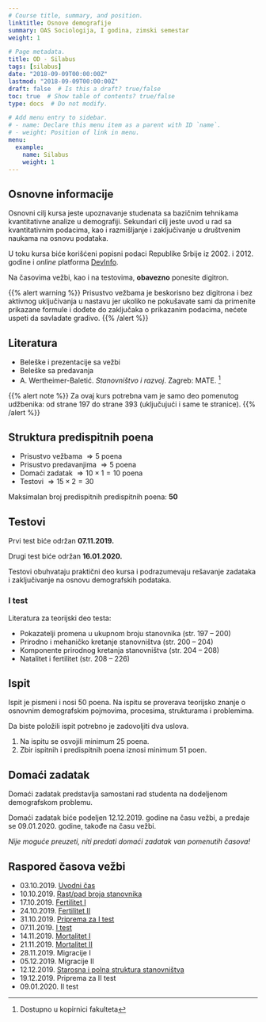 ```yaml
---
# Course title, summary, and position.
linktitle: Osnove demografije
summary: OAS Sociologija, I godina, zimski semestar
weight: 1

# Page metadata.
title: OD - Silabus
tags: [silabus]
date: "2018-09-09T00:00:00Z"
lastmod: "2018-09-09T00:00:00Z"
draft: false  # Is this a draft? true/false
toc: true  # Show table of contents? true/false
type: docs  # Do not modify.

# Add menu entry to sidebar.
# - name: Declare this menu item as a parent with ID `name`.
# - weight: Position of link in menu.
menu:
  example:
    name: Silabus
    weight: 1
---
```


## Osnovne informacije

Osnovni cilj kursa jeste upoznavanje studenata sa bazičnim tehnikama kvantitativne analize u demografiji. Sekundari cilj jeste uvod u rad sa kvantitativnim podacima, kao i razmišljanje i zaključivanje u društvenim naukama na osnovu podataka.

U toku kursa biće korišćeni popisni podaci Republike Srbije iz 2002. i 2012. godine i *online* platforma [DevInfo](http://devinfo.stat.gov.rs/Opstine/libraries/aspx/Home.aspx).

Na časovima vežbi, kao i na testovima, **obavezno** ponesite digitron.

{{% alert warning %}}
Prisustvo vežbama je beskorisno bez digitrona i bez aktivnog uključivanja u nastavu  jer ukoliko ne pokušavate sami da primenite prikazane formule i dođete do zaključaka o prikazanim podacima, nećete uspeti da savladate gradivo.
{{% /alert %}}

## Literatura

- Beleške i prezentacije sa vežbi
- Beleške sa predavanja
- A. Wertheimer-Baletić. *Stanovništvo i razvoj*. Zagreb: MATE. [^1]

{{% alert note %}}
Za ovaj kurs potrebna vam je samo deo pomenutog udžbenika: od strane 197 do strane 393 (uključujući i same te stranice).
{{% /alert %}}

[^1]: Dostupno u kopirnici fakulteta

## Struktura predispitnih poena

- Prisustvo vežbama $\Rightarrow 5$ poena
- Prisustvo predavanjima $\Rightarrow 5$ poena
- Domaći zadatak $\Rightarrow 10 \times 1 = 10$  poena
- Testovi $\Rightarrow 15 \times 2 = 30$

Maksimalan broj predispitnih predispitnih poena: **50**


## Testovi

Prvi test biće održan **07.11.2019.**

Drugi test biće održan **16.01.2020.**

Testovi obuhvataju praktični deo kursa i podrazumevaju rešavanje zadataka i zaključivanje na osnovu demografskih podataka.


### I test

Literatura za teorijski deo testa:

- Pokazatelji promena u ukupnom broju stanovnika (str. 197 – 200)
- Prirodno i mehaničko kretanje stanovništva (str. 200 – 204)
- Komponente prirodnog kretanja stanovništva (str. 204 – 208)
- Natalitet i fertilitet (str. 208 – 226)

## Ispit

Ispit je pismeni i nosi 50 poena. Na ispitu se proverava teorijsko znanje o osnovnim demografskim pojmovima, procesima, strukturama i problemima.

Da biste položili ispit potrebno je zadovoljiti dva uslova.

1. Na ispitu se osvojili minimum 25 poena.
2. Zbir ispitnih i predispitnih poena iznosi minimum 51 poen.

## Domaći zadatak

Domaći zadatak predstavlja samostani rad studenta na dodeljenom demografskom problemu.

Domaći zadatak biće podeljen 12.12.2019. godine na času vežbi, a predaje se 09.01.2020. godine, takođe na času vežbi.

*Nije moguće preuzeti, niti predati domaći zadatak van pomenutih časova!*

## Raspored časova vežbi

- 03.10.2019. [Uvodni čas](https://s.atomasevic.com/courses/example/example1/)
- 10.10.2019. [Rast/pad broja stanovnika](https://s.atomasevic.com/courses/example/example3/)
- 17.10.2019. [Fertilitet I](https://s.atomasevic.com/courses/example/example4/)
- 24.10.2019. [Fertilitet II](https://s.atomasevic.com/courses/example/example5/)
- 31.10.2019. [Priprema za I test](https://s.atomasevic.com/courses/example/example6/)
- 07.11.2019. [I test](https://s.atomasevic.com/courses/example/i-test-rez/)
- 14.11.2019. [Mortalitet I](https://s.atomasevic.com/courses/example/example7/)
- 21.11.2019. [Mortalitet II]((https://s.atomasevic.com/courses/example/example8/))
- 28.11.2019. Migracije I
- 05.12.2019. Migracije II
- 12.12.2019. [Starosna i polna struktura stanovništva](/example11.html)
- 19.12.2019. Priprema za II test
- 09.01.2020. II test
